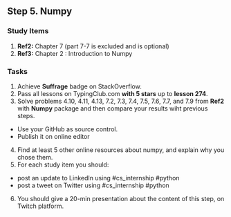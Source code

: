 ## Step 5. Numpy

### Study Items
  1. **Ref2:** Chapter 7 (part 7-7 is excluded and is optional)
  2. **Ref3:** Chapter 2 : Introduction to Numpy

### Tasks
 1. Achieve **Suffrage** badge on StackOverflow.
 2. Pass all lessons on TypingClub.com **with 5 stars** up to **lesson 274**.
 3. Solve problems 4.10, 4.11, 4.13, 7.2, 7.3, 7.4, 7.5, 7.6, 7.7, and 7.9 from **Ref2** with **Numpy** package and then compare your results wiht previous steps.
 
   - Use your GitHub as source control.
   - Publish it on online editor

 4. Find at least 5 other online resources about numpy, and explain why you chose them. 
 5. For each study item you should:  
 
   - post an update to LinkedIn using #cs_internship #python  
   - post a tweet on Twitter using #cs_internship #python
   
 6. You should give a 20-min presentation about the content of this step, on Twitch platform.
 

